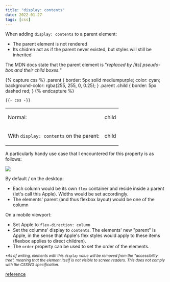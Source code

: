 ```yaml
---
title: "display: contents"
date: 2022-01-27
tags: [css]
---
```


When adding `display: contents` to a parent element:

- The parent element is not rendered
- Its chidren act as if the parent never existed, but styles will still be inherited

The MDN docs state that the parent element is "*replaced by [its] pseudo-box and their child boxes.*"

{% capture css %}
.parent {
	border: 5px solid mediumpurple;
	color: cyan;
	background-color: rgba(255, 255, 0, 0.25);
}
.parent .child {
	border: 5px dashed red;
}
{% endcapture %}

<style>
	{{- css | scssify -}}
</style>

```css
{{- css -}}
```

<table>
	<tr>
		<td><p>Normal:</p></td>
		<td><div class='parent'><div class='child'>child</div></div></td>
	</tr>
	<tr>
		<td><p>With <code>display: contents</code> on the parent:</p></td>
		<td><div class='parent' style='display:contents'><div class='child'>child</div></div></td>
	</tr>
</table>

A particularly handy use case that I encountered for this property is as follows:

<div style="overflow-x:auto">
	<img class="dark-invert" src="{{ 'assets/img/flow.png' | relative_url }}">
</div>

<small class="mobile-only muted">*The image horizontally scrolls if on mobile*</small>

By default / on the desktop:
* Each column would be its own `flex` container and reside inside a parent (let's call this Apple). Widths would be set accordingly.
* The elements' parent (and thus flexbox layout) would be one of the column

On a mobile viewport:
* Set Apple to `flex-direction: column`
* Set the columns' display to `contents`. The elements' new "parent" is Apple, in the sense that Apple's flex styles would apply to these items (flexbox applies to direct children).
* The `order` property can be used to set the order of the elements.

<small class="muted">*\*As of writing, elements with this `display` value will be removed from the "accessibility tree", meaning that the element itself is not visible to screen readers. This does not comply with the CSSWG specification.*</small>

[reference](https://developer.mozilla.org/en-US/docs/Web/CSS/display-box)


<style>
.note table {
	width: 100%;
	max-width: 100%;
	display: revert;
}
table td:nth-child(1) {
	width: min-content;
}
.mobile-only {
	display: none;
}
@media (max-width: 660px) {
	table td {
		display: block;
		width: revert !important;
	}
	.mobile-only {
		display: block !important;
	}
}
.note img {
	max-width: min(100%,800px);
	max-height: revert;
	min-height: revert;
	min-width: 500px;
}
</style>
